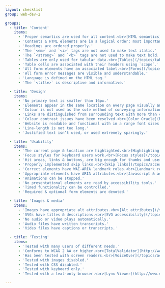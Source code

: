```yaml
---
layout: checklist
group: web-dev-2

groups:
  - title: 'Content'
    items:
      - 'Proper semantics are used for all content.<br>[HTML semantics](/topics/html-semantics/)'
      - 'Contents & HTML elements are in a logical order: most important at the top.'
      - 'Headings are ordered properly.'
      - 'The `<em>` and `<i>` tags are not used to make text italic.'
      - 'The `<strong>` and `<b>` tags are not used to make text bold.'
      - 'Tables are only used for tabular data.<br>[Tables](/topics/tables/)'
      - 'Table cells are associated with their headers using `scope`.'
      - 'All form elements have an associated label.<br>[Forms](/topics/forms/)'
      - 'All form error messages are visible and understandable.'
      - 'Language is defined on the HTML tag.'
      - 'The `<title>` is descriptive and informative.'

  - title: 'Design'
    items:
      - 'No primary text is smaller than 16px.'
      - 'Elements appear in the same location on every page visually and code-wise.'
      - 'Colour is not used as the sole method of conveying information.'
      - 'Links are distinguished from surrounding text with more than colour.'
      - 'Colour contrast issues have been resolved.<br>[Color Oracle](http://colororacle.org/)'
      - 'Website is readable and functional with in a range font sizes: 2 bigger, 2 smaller.'
      - 'Line-length is not too long.'
      - 'Justified text isn’t used, or used extremely sparingly.'

  - title: 'Usability'
    items:
      - 'The current page & location are highlighted.<br>[Highlighting the current page](/topics/navigation/#highlighting-the-current-page)'
      - 'Focus styles for keyboard users work.<br>[Focus styles](/topics/accessibility#focus-styles)'
      - 'Hit areas, links & buttons, are big enough for thumbs and users with difficulty using the mouse.'
      - 'Properly implemented skip links.<br>[Skip links](/topics/accessibility#skip-links)'
      - 'Correct elements have WAI-ARIA landmark roles.<br>[Landmark roles](/topics/accessibility#wai-aria-roles)'
      - 'Appropriate elements have ARIA attributes.<br>[Javascript & accessibility](/topics/javascript-accessibility/)'
      - 'Animations can be stopped.'
      - 'No presentational elements are read by accessibility tools.'
      - 'Timed functionality can be controlled.'
      - 'Required & optional form elements are denoted.'

  - title: 'Images & media'
    items:
      - 'Images have appropriate alt attributes.<br>[Alt attributes](/topics/using-images/#alt-attributes)'
      - 'SVGs have titles & descriptions.<br>[SVG accessibility](/topics/advanced-svg/#embedded-svg-accessibility)'
      - 'No audio or video plays automatically.'
      - 'Audio files have written transcripts.'
      - 'Video files have captions or transcripts.'

  - title: 'Testing'
    items:
      - 'Tested with many users of different needs.'
      - 'Conforms to WCAG 2 AA or higher.<br>[TotalValidator](http://www.totalvalidator.com/index.html)'
      - 'Has been tested with screen readers.<br>[VoiceOver](/topics/accessibility#voice-over)'
      - 'Tested with images disabled.'
      - 'Tested with CSS disabled.'
      - 'Tested with keyboard only.'
      - 'Tested with a text-only browser.<br>[Lynx Viewer](http://www.clickability.co.uk/lynx-viewer.php)'

---
```

